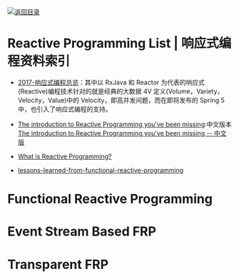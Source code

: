 [![返回目录](https://user-images.githubusercontent.com/5803001/38079637-ff0abcf0-3371-11e8-9b76-ad651620afc7.jpg)](https://github.com/wxyyxc1992/Awesome-Lists)

# Reactive Programming List | 响应式编程资料索引

- [2017-响应式编程总览](http://emacoo.cn/backend/reactive-overview/)：其中以 RxJava 和 Reactor 为代表的响应式(Reactive)编程技术针对的就是经典的大数据 4V 定义(Volume，Variety，Velocity，Value)中的 Velocity，即高并发问题，而在即将发布的 Spring 5 中，也引入了响应式编程的支持。

* [The introduction to Reactive Programming you've been missing](https://gist.github.com/staltz/868e7e9bc2a7b8c1f754):中文版本[The introduction to Reactive Programming you've been missing -- 中文版](https://github.com/benjycui/introrx-chinese-edition)

* [What is Reactive Programming?](https://medium.com/reactive-programming/what-is-reactive-programming-bc9fa7f4a7fc#.si249gquf)

* [lessons-learned-from-functional-reactive-programming](https://medium.com/@ryancollinsio/lessons-learned-from-functional-reactive-programming-b3b6eb2410a4#.7hepkwwqr)

# Functional Reactive Programming

# Event Stream Based FRP

# Transparent FRP
